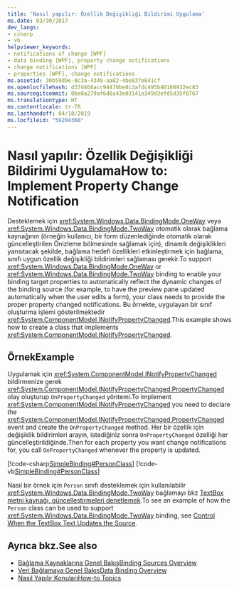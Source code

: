 ```yaml
---
title: 'Nasıl yapılır: Özellik Değişikliği Bildirimi Uygulama'
ms.date: 03/30/2017
dev_langs:
- csharp
- vb
helpviewer_keywords:
- notifications of change [WPF]
- data binding [WPF], property change notifications
- change notifications [WPF]
- properties [WPF], change notifications
ms.assetid: 30b59d9e-8c3a-4349-aa82-4be837e841cf
ms.openlocfilehash: d37d468acc94470be8c2afdc495b40168932ec83
ms.sourcegitcommit: 0be8a279af6d8a43e03141e349d3efd5d35f8767
ms.translationtype: HT
ms.contentlocale: tr-TR
ms.lasthandoff: 04/18/2019
ms.locfileid: "59204360"
---
```

# <a name="how-to-implement-property-change-notification"></a><span data-ttu-id="19372-102">Nasıl yapılır: Özellik Değişikliği Bildirimi Uygulama</span><span class="sxs-lookup"><span data-stu-id="19372-102">How to: Implement Property Change Notification</span></span>
<span data-ttu-id="19372-103">Desteklemek için <xref:System.Windows.Data.BindingMode.OneWay> veya <xref:System.Windows.Data.BindingMode.TwoWay> otomatik olarak bağlama kaynağının (örneğin kullanıcı, bir form düzenlediğinde otomatik olarak güncelleştirilen Önizleme bölmesinde sağlamak için), dinamik değişiklikleri yansıtacak şekilde, bağlama hedefi özellikleri etkinleştirmek için bağlama, sınıfı uygun özellik değişikliği bildirimleri sağlaması gerekir.</span><span class="sxs-lookup"><span data-stu-id="19372-103">To support <xref:System.Windows.Data.BindingMode.OneWay> or <xref:System.Windows.Data.BindingMode.TwoWay> binding to enable your binding target properties to automatically reflect the dynamic changes of the binding source (for example, to have the preview pane updated automatically when the user edits a form), your class needs to provide the proper property changed notifications.</span></span> <span data-ttu-id="19372-104">Bu örnekte, uygulayan bir sınıf oluşturma işlemi gösterilmektedir <xref:System.ComponentModel.INotifyPropertyChanged>.</span><span class="sxs-lookup"><span data-stu-id="19372-104">This example shows how to create a class that implements <xref:System.ComponentModel.INotifyPropertyChanged>.</span></span>  
  
## <a name="example"></a><span data-ttu-id="19372-105">Örnek</span><span class="sxs-lookup"><span data-stu-id="19372-105">Example</span></span>  
 <span data-ttu-id="19372-106">Uygulamak için <xref:System.ComponentModel.INotifyPropertyChanged> bildirmenize gerek <xref:System.ComponentModel.INotifyPropertyChanged.PropertyChanged> olay oluşturup `OnPropertyChanged` yöntemi.</span><span class="sxs-lookup"><span data-stu-id="19372-106">To implement <xref:System.ComponentModel.INotifyPropertyChanged> you need to declare the <xref:System.ComponentModel.INotifyPropertyChanged.PropertyChanged> event and create the `OnPropertyChanged` method.</span></span> <span data-ttu-id="19372-107">Her bir özellik için değişiklik bildirimleri arayın, istediğiniz sonra `OnPropertyChanged` özelliği her güncelleştirildiğinde.</span><span class="sxs-lookup"><span data-stu-id="19372-107">Then for each property you want change notifications for, you call `OnPropertyChanged` whenever the property is updated.</span></span>  
  
 [!code-csharp[SimpleBinding#PersonClass](~/samples/snippets/csharp/VS_Snippets_Wpf/SimpleBinding/CSharp/Person.cs#personclass)]
 [!code-vb[SimpleBinding#PersonClass](~/samples/snippets/visualbasic/VS_Snippets_Wpf/SimpleBinding/VisualBasic/Person.vb#personclass)]  
  
 <span data-ttu-id="19372-108">Nasıl bir örnek için `Person` sınıfı desteklemek için kullanılabilir <xref:System.Windows.Data.BindingMode.TwoWay> bağlamayı bkz [TextBox metni kaynağı, güncelleştirmeleri denetlemek](how-to-control-when-the-textbox-text-updates-the-source.md).</span><span class="sxs-lookup"><span data-stu-id="19372-108">To see an example of how the `Person` class can be used to support <xref:System.Windows.Data.BindingMode.TwoWay> binding, see [Control When the TextBox Text Updates the Source](how-to-control-when-the-textbox-text-updates-the-source.md).</span></span>  
  
## <a name="see-also"></a><span data-ttu-id="19372-109">Ayrıca bkz.</span><span class="sxs-lookup"><span data-stu-id="19372-109">See also</span></span>

- [<span data-ttu-id="19372-110">Bağlama Kaynaklarına Genel Bakış</span><span class="sxs-lookup"><span data-stu-id="19372-110">Binding Sources Overview</span></span>](binding-sources-overview.md)
- [<span data-ttu-id="19372-111">Veri Bağlamaya Genel Bakış</span><span class="sxs-lookup"><span data-stu-id="19372-111">Data Binding Overview</span></span>](data-binding-overview.md)
- [<span data-ttu-id="19372-112">Nasıl Yapılır Konuları</span><span class="sxs-lookup"><span data-stu-id="19372-112">How-to Topics</span></span>](data-binding-how-to-topics.md)
